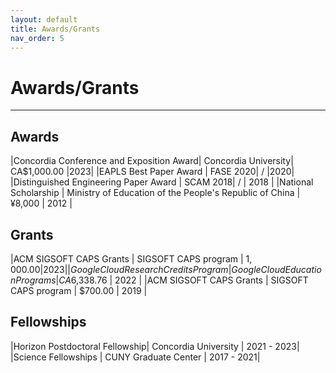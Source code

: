 ```yaml
---
layout: default
title: Awards/Grants
nav_order: 5
---
```


# Awards/Grants

----


## Awards
|Concordia Conference and Exposition Award| Concordia University| CA$1,000.00 |2023|
|EAPLS Best Paper Award | FASE 2020| / |2020|
|Distinguished Engineering Paper Award | SCAM 2018| / | 2018 | 
|National Scholarship | Ministry of Education of the People's Republic of China | ¥8,000 | 2012 | 

## Grants

|ACM SIGSOFT CAPS Grants | SIGSOFT CAPS program | $1,000.00 | 2023 | 
|Google Cloud Research Credits Program | Google Cloud Education Programs | CA$6,338.76 | 2022 |
|ACM SIGSOFT CAPS Grants | SIGSOFT CAPS program | $700.00 | 2019 | 


## Fellowships

|Horizon Postdoctoral Fellowship| Concordia University | 2021 - 2023|
|Science Fellowships |  CUNY Graduate Center | 2017 - 2021|
